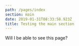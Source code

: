 ```yaml
---
path: /pages/index
section: main
date: 2019-01-31T08:33:58.923Z
title: Testing the main section
---
```

Will I be able to see this page?
